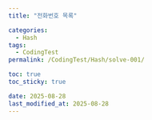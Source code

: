```yaml
---
title: "전화번호 목록"

categories:
  - Hash
tags:
  - CodingTest
permalink: /CodingTest/Hash/solve-001/

toc: true
toc_sticky: true

date: 2025-08-28
last_modified_at: 2025-08-28
---
```



